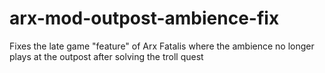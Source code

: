 # arx-mod-outpost-ambience-fix
Fixes the late game "feature" of Arx Fatalis where the ambience no longer plays at the outpost after solving the troll quest
